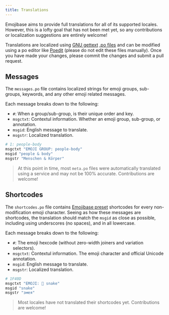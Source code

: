 ```yaml
---
title: Translations
---
```


Emojibase aims to provide full translations for all of its supported locales. However, this is a
lofty goal that has not been met yet, so any contributions or localization suggestions are entirely
welcome!

Translations are localized using
[GNU gettext](https://www.gnu.org/software/gettext/manual/html_node/PO-Files.html)
[.po files](https://github.com/milesj/emojibase/tree/master/po) and can be modified using a po
editor like [Poedit](https://poedit.net/) (please do not edit these files manually). Once you have
made your changes, please commit the changes and submit a pull request.

## Messages

The `messages.po` file contains localized strings for emoji groups, sub-groups, keywords, and any
other emoji related messages.

Each message breaks down to the following:

- `#`: When a group/sub-group, is their unique order and key.
- `msgctxt`: Contextul information. Whether an emoji group, sub-group, or annotation.
- `msgid`: English message to translate.
- `msgstr`: Localized translation.

```python
# 1: people-body
msgctxt "EMOJI GROUP: people-body"
msgid "people & body"
msgstr "Menschen & Körper"
```

> At this point in time, most `meta.po` files were automatically translated using a service and may
> not be 100% accurate. Contributions are welcome!

## Shortcodes

The `shortcodes.po` file contains [Emojibase preset](./shortcodes.md#emojibase) shortcodes for every
non-modification emoji character. Seeing as how these messages are shortcodes, the translation
should match the `msgid` as close as possible, including using underscores (no spaces), and in all
lowercase.

Each message breaks down to the following:

- `#`: The emoji hexcode (without zero-width joiners and variation selectors).
- `msgctxt`: Contextul information. The emoji character and official Unicode annotation.
- `msgid`: English message to translate.
- `msgstr`: Localized translation.

```python
# 1F40D
msgctxt "EMOJI: 🐍 snake"
msgid "snake"
msgstr "змея"
```

> Most locales have not translated their shortcodes yet. Contributions are welcome!
